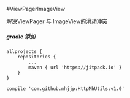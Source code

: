 #ViewPagerImageView

解决ViewPager 与 ImageView的滑动冲突


#####  gradle 添加

	allprojects {
		repositories {
			...
			maven { url 'https://jitpack.io' }
		}
	}

    compile 'com.github.mhjjp:HttpMhUtils:v1.0'
